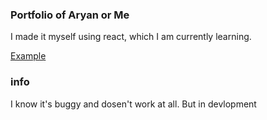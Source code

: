 ### Portfolio of Aryan or Me

I made it myself using react, which I am currently learning.

<a href="https://dyno-aryan.netlify.app/"> Example </a>

### info

I know it's buggy and dosen't work at all.
But in devlopment
